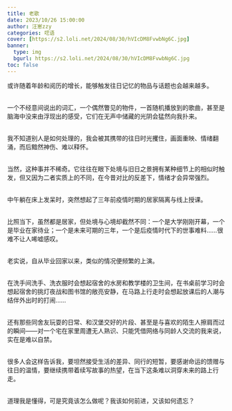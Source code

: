 ```yaml
---
title: 老歌
date: 2023/10/26 15:00:00
author: 汪崽zzy
categories: 呓语
cover: [https://s2.loli.net/2024/08/30/hVIcDM8FvwbNg6C.jpg]
banner: 
  type: img
  bgurl: https://s2.loli.net/2024/08/30/hVIcDM8FvwbNg6C.jpg
toc: false
---
```


或许随着年龄和阅历的增长，能够触发往日记忆的物品与话题也会越来越多。<br><br>

一个不经意间说出的词汇，一个偶然瞥见的物件，一首随机播放到的歌曲，甚至是脑海中没来由浮现出的感受，它们在无声中储藏的光阴会猛然向我扑来。<br><br>

我不知道别人是如何处理的，我会被其携带的往日时光攫住，画面重映、情绪翻涌，而后黯然神伤、难以释怀。<br><br>

当然，这种事并不稀奇。它往往在眼下处境与旧日之景拥有某种细节上的相似时触发，但又因为二者实质上的不同，在今昔对比的反差下，情绪才会异常强烈。<br><br>

中午躺在床上发呆时，突然想起了三年前疫情时期的居家隔离与线上授课。<br><br>

比照当下，虽然都是居家，但处境与心境却截然不同：一个是大学刚刚开幕，一个是毕业在家待业；一个是未来可期的三年，一个是后疫情时代下的世事难料……很难不让人唏嘘感叹。<br><br>

老实说，自从毕业回家以来，类似的情况便频繁的上演。<br><br>

在洗手间洗手、洗衣服时会想起宿舍的水房和教学楼的卫生间，在书桌前学习时会想起宿舍的挑灯夜战和图书馆的敞亮安静，在马路上行走时会想起放课后的人潮与结伴外出时的打闹……<br><br>

还有那些同舍友玩耍的日常、和汉堡交好的片段、甚至是与喜欢的陌生人擦肩而过的瞬间——对一个宅在家里周遭无人熟识、只能凭借网络与同龄人交流的我来说，实在是难以自禁。<br><br>

很多人会这样告诉我，要坦然接受生活的差异、同行的短暂，要感谢命运的馈赠与往日的温情，要继续携带着续写故事的热望，在当下这条难以洞穿未来的路上行走。<br><br>

道理我是懂得，可是究竟该怎么做呢？我该如何前进，又该如何遗忘？